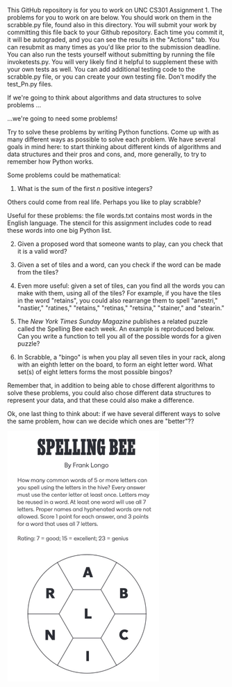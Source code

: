 This GitHub repository is for you to work on UNC CS301 Assignment 1.
The problems for you to work on are below.  You should work on them in the
scrabble.py file, found also in this directory.  You will submit your 
work by committing this file back to your Github repository.  Each time
you commit it, it will be autograded, and you can see the results in the 
"Actions" tab.  You can resubmit as many times as you'd like prior to
the submission deadline.  You can also run the tests yourself without
submitting by running the file invoketests.py.  You will very likely
find it helpful to supplement these with your own tests as well.
You can add additional testing code to the scrabble.py file, or you
can create your own testing file.  Don't modify the test_Pn.py files.



If we're going to think about algorithms and data structures to solve
problems ...

...we're going to need some problems!

Try to solve these problems by writing Python functions. Come up with as
many different ways as possible to solve each problem. We have several
goals in mind here: to start thinking about different kinds of
algorithms and data structures and their pros and cons, and, more
generally, to try to remember how Python works.

Some problems could be mathematical:

1.  What is the sum of the first $n$ positive integers?

Others could come from real life. Perhaps you like to play scrabble?

Useful for these problems: the file
words.txt contains most words in the English language. The 
stencil for this assignment includes code to read these words into
one big Python list.

2.  Given a proposed word that someone wants to play, can you check that
    it is a valid word?

3.  Given a set of tiles and a word, can you check if the word can be
    made from the tiles?

4.  Even more useful: given a set of tiles, can you find all the words
    you can make with them, using all of the tiles? For example, if you have the tiles in the
    word "retains\", you could also rearrange them to spell "anestri,"
    "nastier," "ratines," "retains," "retinas," "retsina," "stainer,"
    and "stearin."

5.  The *New York Times Sunday Magazine* publishes a related puzzle
    called the Spelling Bee each week.  An example is reproduced below.
    Can you write a function to tell you all of the
    possible words for a given puzzle?

7.  In Scrabble, a \"bingo\" is when you play all seven tiles in your
    rack, along with an eighth letter on the board, to form an eight
    letter word. What set(s) of eight letters forms the most possible
    bingos?

Remember that, in addition to being able to chose different algorithms
to solve these problems, you could also chose different data structures
to represent your data, and that these could also make a difference.

Ok, one last thing to think about: if we have several different ways to
solve the same problem, how can we decide which ones are "better"??

   
<img src="SpellingBeeImage.jpg" alt="Spelling Bee Puzzle" width="350"/>    

